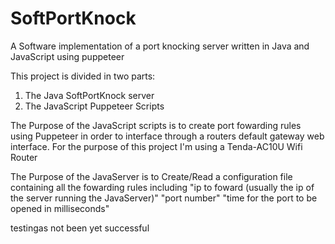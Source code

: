 # SoftPortKnock
A Software implementation of a port knocking server written in Java and JavaScript using puppeteer 

This project is divided in two parts:
1) The Java SoftPortKnock server
2) The JavaScript Puppeteer Scripts

The Purpose of the JavaScript scripts is to create port fowarding rules using Puppeteer in order to interface through a routers default gateway web interface.
For the purpose of this project I'm using a Tenda-AC10U Wifi Router

The Purpose of the JavaServer is to Create/Read a configuration file containing all the fowarding rules including "ip to foward (usually the ip of the server running the JavaServer)" "port number" "time for the port to be opened in milliseconds"

testingas not been yet successful
